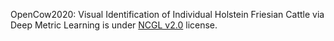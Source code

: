 OpenCow2020: Visual Identification of Individual Holstein Friesian Cattle via Deep Metric Learning is under [NCGL v2.0](https://www.nationalarchives.gov.uk/doc/non-commercial-government-licence/version/2/) license.